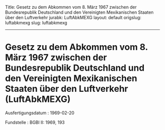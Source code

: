 Title: Gesetz zu dem Abkommen vom 8. März 1967 zwischen der Bundesrepublik Deutschland
  und den Vereinigten Mexikanischen Staaten über den Luftverkehr
jurabk: LuftAbkMEXG
layout: default
origslug: luftabkmexg
slug: luftabkmexg

---

# Gesetz zu dem Abkommen vom 8. März 1967 zwischen der Bundesrepublik Deutschland und den Vereinigten Mexikanischen Staaten über den Luftverkehr (LuftAbkMEXG)

Ausfertigungsdatum
:   1969-02-20

Fundstelle
:   BGBl II: 1969, 193

